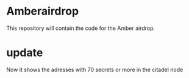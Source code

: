 # Amberairdrop

This repository will contain the code for the Amber airdrop.

# update
Now it shows the adresses with 70 secrets or more in the citadel node
